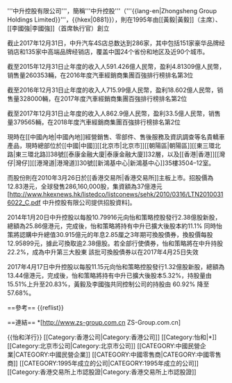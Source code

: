 '''中升控股有限公司'''，簡稱'''中升控股'''（'''{{lang-en|Zhongsheng Group Holdings Limited}}'''，{{hkex|0881}}），則在1995年由[[黃毅|黃毅]]（主席）、[[李國強|李國強]]（首席執行官）創立

截止2017年12月31日，中升汽车4S店总数达到286家，其中包括151家豪华品牌经销店和135家中高端品牌经销店，覆盖中国24个省份和地区及近90个城市。

截至2015年12月31日止年度的收入人591.426億人民幣，盈利4.81309億人民幣，销售量260353輛，在2016年度汽車經銷商集團百強排行榜排名第3位

截至2016年12月31日止年度的收入人715.99億人民幣，盈利18.602億人民幣，销售量328000輛，在2017年度汽車經銷商集團百強排行榜排名第2位


截至2017年12月31日止年度的收入人862.9億人民幣，盈利33.5億人民幣，销售量379565輛，在2018年度汽車經銷商集團百強排行榜排名第2位


現時在[[中國內地|中國內地]]經營銷售、零部件、售後服務及資訊調查等名貴轎車產品，現時總部位於[[中國|中國]][[北京市|北京市]][[朝陽區|朝陽區]][[東三環北路|東三環北路]]38號[[泰康金融大廈|泰康金融大廈]]32層，以及[[香港|香港]][[灣仔|灣仔]][[港灣道|港灣道]]30號[[新鴻基中心|新鴻基中心]]35樓3504–12室。

而股份則在2010年3月26日於[[香港交易所|香港交易所]]主板上市。招股價為12.83港元，全球發售286,160,000股，集資額為37億港元<ref>[http://www.hkexnews.hk/listedco/listconews/sehk/2010/0316/LTN20100316022_C.pdf 中升控股有限公司提供招股資料]</ref>。

2014年1月20日中升控股以每股10.79916元向怡和策略控股發行2.38億股新股，總額為25.86億港元，完成後，怡和策略將持有中升已擴大後股本約11.1%
同時怡策將認購中升總值30.915億元的年息2.85厘之3年期可換股債券，換股價每股12.95899元，據此可換取逾2.38億股。若全部行使債券，怡和策略將在中升持股22.2%，成為中升第三大股東
該批可換股債券以在2017年4月25日失效



2017年4月17日中升控股以每股11.15元向怡和策略控股發行1.32億股新股，總額為13.44億港元，完成後，怡和策略將持有中升已擴大後股本5.32%，持股量由15.51%上升至20.83%，黃毅及李國強共同控制公司的持股由 60.92% 降至 57.68%。

==參考==
{{reflist}}

==連結==
*[http://www.zs-group.com.cn ZS-Group.com.cn]

{{怡和洋行}}
[[Category:香港公司|Category:香港公司]]
[[Category:怡和|*]]
[[Category:北京市公司|Category:北京市公司]]
[[CATEGORY:中國民營企業|CATEGORY:中國民營企業]]
[[CATEGORY:中國零售商|CATEGORY:中國零售商]]
[[CATEGORY:1995年成立的公司|CATEGORY:1995年成立的公司]]
[[Category:香港交易所上市認股證|Category:香港交易所上市認股證]]